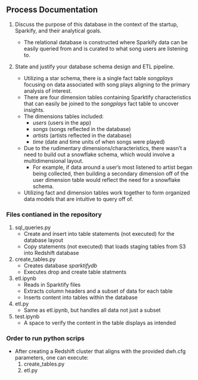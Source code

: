 ## Process Documentation

1. Discuss the purpose of this database in the context of the startup, Sparkify, and their analytical goals.
    - The relational database is constructed where Sparkify data can be easily queried from and is curated to what song users are listening to.


2. State and justify your database schema design and ETL pipeline.
    - Utilizing a star schema, there is a single fact table *songplays* focusing on data associated with song plays aligning to the primary analysis of interest. 
    - There are four dimension tables containing Sparktify characteristics that can easily be joined to the *songplays* fact table to uncover insights. 
    - The dimensions tables included: 
        - *users* (users in the app) 
        - *songs* (songs reflected in the database) 
        - *artists* (artists reflected in the database) 
        - *time* (date and time units of when songs were played) 
    - Due to the rudimentary dimensions/characteristics, there wasn’t a need to build out a snowflake schema, which would involve a multidimensional layout. 
        - For example, if data around a user’s most listened to artist began being collected, then building a secondary dimension off of the user dimension table would reflect the need for a snowflake schema. 
    - Utilizing fact and dimension tables work together to form organized data models that are intuitive to query off of.


### Files contianed in the repository
1. sql_queries.py
    - Create and insert into table statements (not executed) for the database layout
    - Copy statements (not executed) that loads staging tables from S3 into Redshift database
2. create_tables.py
    - Creates database *sparktifydb*
    - Executes drop and create table statments
3. etl.ipynb
    - Reads in Sparktify files
    - Extracts column headers and a subset of data for each table
    - Inserts content into tables within the database
4. etl.py
    - Same as etl.ipynb, but handles all data not just a subset
5. test.ipynb
    - A space to verify the content in the table displays as intended

### Order to run python scrips
- After creating a Redshift cluster that aligns with the provided dwh.cfg parameters, one can execute:
    1. create_tables.py
    2. etl.py
